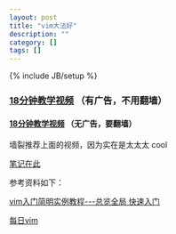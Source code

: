 ```yaml
---
layout: post
title: "vim大法好"
description: ""
category: []
tags: []
---
```

{% include JB/setup %}

### [18分钟教学视频](v.youku.com/v_show/id_XNTcxOTg3OTUy.html?from=s1.8-1-1.2&spm=a2h0k.8191407.0.0) （有广告，不用翻墙）

#### [18分钟教学视频](https://vimeo.com/15443936) （无广告，要翻墙）

墙裂推荐上面的视频，因为实在是太太太 cool

[笔记在此](https://github.com/killer1994/killer1994.github.io/blob/master/Resources/vimtest)

参考资料如下：

[vim入门简明实例教程---总览全局 快速入门](http://www.open-open.com/lib/view/open1342664389495.html)

[每日vim](http://liuzhijun.iteye.com/category/270228)
